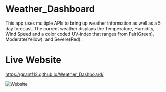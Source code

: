 # Weather_Dashboard
This app uses multiple APIs to bring up weather information as well as a 5 day forecast. The current weather displays the Temperature, Humidity, Wind Speed and a color coded UV-index that ranges from Fair(Green), Moderate(Yellow), and Severe(Red).

# Live Website
https://grantf12.github.io/Weather_Dashboard/

![Website](https://user-images.githubusercontent.com/70180576/99432260-e3cfe900-28d9-11eb-8e01-b11da6abe4a9.jpg)